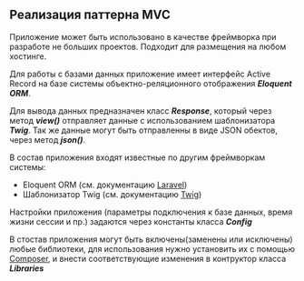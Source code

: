 ## Реализация паттерна MVC
Приложение может быть использовано в качестве фреймворка при разработе не больших проектов.
Подходит для размещения на любом хостинге.

Для работы с базами данных приложение имеет интерфейс Active Record
на базе системы объектно-реляционного отображения ***Eloquent ORM***.

Для вывода данных предназначен класс ***Response***, который через метод ***view()***
отправляет данные с использованием шаблонизатора ***Twig***. Так же данные могут быть
отправленны в виде JSON обектов, через метод ***json()***.

В состав приложения входят известные по другим фреймворкам системы:
* Eloquent ORM (см. документацию [Laravel](https://laravel.ru/docs/v5/eloquent))
* Шаблонизатор Twig (см. документацию [Twig](https://dev-gang.ru/doc/twig/))

Настройки приложения (параметры подключения к базе данных, время жизни сессии и пр.)
задаются через константы класса ***Config***

В стостав приложения могут быть включены(заменены или исключены) любые библиотеки,
для использования нужно установить их с помощью [Composer](https://getcomposer.org/), и внести соответствующие изменения в контруктор класса ***Libraries***



